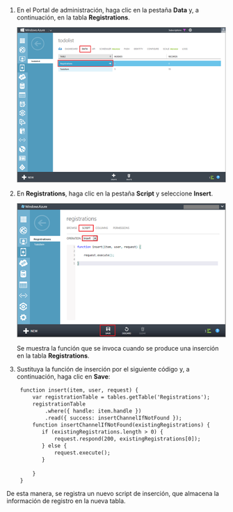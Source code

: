 1.  En el Portal de administración, haga clic en la pestaña **Data** y,
    a continuación, en la tabla **Registrations**.
    
    ![](./media/mobile-services-update-registrations-script/mobile-portal-data-tables-registrations.png)

2.  En **Registrations**, haga clic en la pestaña **Script** y
    seleccione **Insert**.
    
    ![](./media/mobile-services-update-registrations-script/mobile-insert-script-registrations.png)
    
    Se muestra la función que se invoca cuando se produce una inserción
    en la tabla **Registrations**.

3.  Sustituya la función de inserción por el siguiente código y, a
    continuación, haga clic en **Save**:
    
         function insert(item, user, request) {
             var registrationTable = tables.getTable('Registrations');
             registrationTable
                 .where({ handle: item.handle })
                 .read({ success: insertChannelIfNotFound });
             function insertChannelIfNotFound(existingRegistrations) {
         	    if (existingRegistrations.length > 0) {
             	    request.respond(200, existingRegistrations[0]);
         	    } else {
             	    request.execute();
         	    }
    
   			 }
         }
    
De esta manera, se registra un nuevo script de inserción, que almacena la información de registro en la nueva tabla.

<!-- images-->
[3]: ./media/mobile-services-update-registrations-script/mobile-portal-data-tables-registrations.png
[4]: ./media/mobile-services-update-registrations-script/mobile-insert-script-registrations.png
